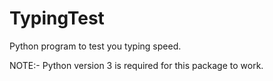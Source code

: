 # TypingTest
Python program to test you typing speed.

NOTE:- Python version 3 is required for this package to work.
